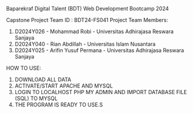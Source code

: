 Baparekraf Digital Talent (BDT) Web Development Bootcamp 2024

Capstone Project
Team ID			: BDT24-FS041
Project Team Members:
1. D2024Y026 - Mohammad Robi - Universitas Adhirajasa Reswara Sanjaya
2. D2024Y040 - Rian Abdillah - Universitas Islam Nusantara
3. D2024Y025 - Arifin Yusuf Permana - Universitas Adhirajasa Reswara Sanjaya


HOW TO USE:
1. DOWNLOAD ALL DATA
2. ACTIVATE/START APACHE AND MYSQL
3. LOGIN TO LOCALHOST PHP MY ADMIN AND IMPORT DATABASE FILE (SQL) TO MYSQL
4. THE PROGRAM IS READY TO USE.S
